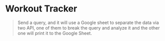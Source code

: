 # Workout Tracker
>Send a query, and it will use a Google sheet to separate the data via two API, one of them to 
> break the query and analyze it and the other one will print it to the Google Sheet.